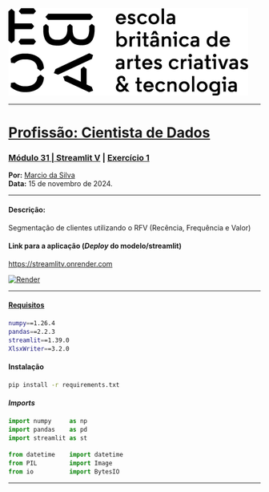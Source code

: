 <img src="https://raw.githubusercontent.com/marciolws/Curso_EBAC_Cientista_de_Dados/refs/heads/main/EBAC-media-utils/logo/newebac_logo_black_half.png" alt="ebac-logo">

---

# [**Profissão: Cientista de Dados**](https://github.com/marciolws/Curso_EBAC_Cientista_de_Dados)
### [**Módulo 31** | Streamlit V]() | [Exercício 1]()

**Por:** [Marcio da Silva](https://www.linkedin.com/in/marcio-d-silva/)<br>
**Data:** 15 de novembro de 2024.

---

#### **Descrição:**
Segmentação de clientes utilizando o RFV (Recência, Frequência e Valor)

#### Link para a aplicação (*Deploy* do modelo/streamlit)
https://streamlitv.onrender.com

[![Render](https://img.shields.io/badge/Render-46E3B7?&logo=render&logoColor=white)](https://ebac-modulo-31-streamlit-v-exercicio-1.onrender.com/)

---

#### [Requisitos]([https://github.com/marciolws/Curso_EBAC_Cientista_de_Dados/blob/main/Modulo%2031%20-%20Streamlit%20V/Exercicio%20I/requirements.txt])
```bash
numpy==1.26.4
pandas==2.2.3
streamlit==1.39.0
XlsxWriter==3.2.0
```

#### Instalação
```bash
pip install -r requirements.txt
```

#### *Imports*
```python
import numpy     as np
import pandas    as pd
import streamlit as st

from datetime    import datetime
from PIL         import Image
from io          import BytesIO
```

---

